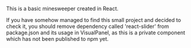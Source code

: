 This is a basic minesweeper created in React.

If you have somehow managed to find this small project and decided to check it, you should remove dependency called 'react-slider' from package.json and its usage in VisualPanel, as this is a private component which has not been published to npm yet.